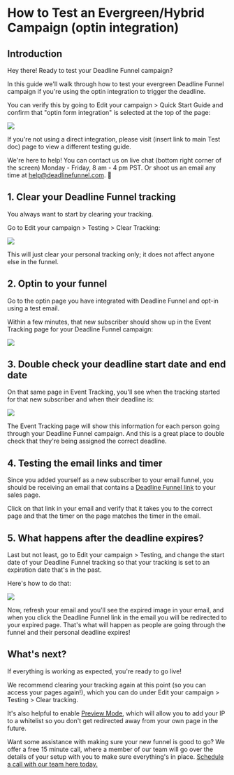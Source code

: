 # How to Test an Evergreen/Hybrid Campaign \(optin integration\)

## Introduction

Hey there! Ready to test your Deadline Funnel campaign?

In this guide we'll walk through how to test your evergreen Deadline Funnel campaign if you're using the optin integration to trigger the deadline.

You can verify this by going to Edit your campaign &gt; Quick Start Guide and confirm that "optin form integration" is selected at the top of the page:

![](https://d33v4339jhl8k0.cloudfront.net/docs/assets/53974d6ce4b0c76107b109d1/images/5dfd12ed04286364bc931d8e/file-%20dnVeI7AbFI.png)

If you're not using a direct integration, please visit \(insert link to main Test doc\) page to view a different testing guide.

We're here to help! You can contact us on live chat \(bottom right corner of the screen\) Monday - Friday, 8 am - 4 pm PST. Or shoot us an email any time at help@deadlinefunnel.com. 🙂

## 1. Clear your Deadline Funnel tracking

You always want to start by clearing your tracking.

Go to Edit your campaign &gt; Testing &gt; Clear Tracking:

![](https://d33v4339jhl8k0.cloudfront.net/docs/assets/53974d6ce4b0c76107b109d1/images/5c50afe32c7d3a66e32dc563/file-0GNyqKRfkL.png)

This will just clear your personal tracking only; it does not affect anyone else in the funnel.

## 2. Optin to your funnel

Go to the optin page you have integrated with Deadline Funnel and opt-in using a test email.

Within a few minutes, that new subscriber should show up in the Event Tracking page for your Deadline Funnel campaign:

![](https://d33v4339jhl8k0.cloudfront.net/docs/assets/53974d6ce4b0c76107b109d1/images/5c5233822c7d3a66e32dd5fb/file-%20aETzyRBXKD.png)

## 3. Double check your deadline start date and end date

On that same page in Event Tracking, you'll see when the tracking started for that new subscriber and when their deadline is:

![](https://d33v4339jhl8k0.cloudfront.net/docs/assets/53974d6ce4b0c76107b109d1/images/5c5233d52c7d3a66e32dd5fd/file-%20pSroNdipK2.png)

The Event Tracking page will show this information for each person going through your Deadline Funnel campaign. And this is a great place to double check that they're being assigned the correct deadline.

## 4. Testing the email links and timer

Since you added yourself as a new subscriber to your email funnel, you should be receiving an email that contains a [Deadline Funnel link](https://documentation.deadlinefunnel.com/article/16-expiring-links) to your sales page.

Click on that link in your email and verify that it takes you to the correct page and that the timer on the page matches the timer in the email.

## 5. What happens after the deadline expires?

Last but not least, go to Edit your campaign &gt; Testing, and change the start date of your Deadline Funnel tracking so that your tracking is set to an expiration date that's in the past.

Here's how to do that:

![](https://d33v4339jhl8k0.cloudfront.net/docs/assets/53974d6ce4b0c76107b109d1/images/5c5234ea042863543ccc69e6/file-%20UTEnwrJmch.gif)

Now, refresh your email and you'll see the expired image in your email, and when you click the Deadline Funnel link in the email you will be redirected to your expired page. That's what will happen as people are going through the funnel and their personal deadline expires!

## What's next?

If everything is working as expected, you're ready to go live!

We recommend clearing your tracking again at this point \(so you can access your pages again!\), which you can do under Edit your campaign &gt; Testing &gt; Clear tracking.

It's also helpful to enable [Preview Mode](https://documentation.deadlinefunnel.com/article/544-preview-mode), which will allow you to add your IP to a whitelist so you don't get redirected away from your own page in the future.

Want some assistance with making sure your new funnel is good to go? We offer a free 15 minute call, where a member of our team will go over the details of your setup with you to make sure everything's in place. [Schedule a call with our team here today.](https://deadlinefunnel.com/schedule)

